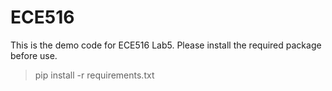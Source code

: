 # ECE516
This is the demo code for ECE516 Lab5. Please install the required package before use. 

>pip install -r requirements.txt
